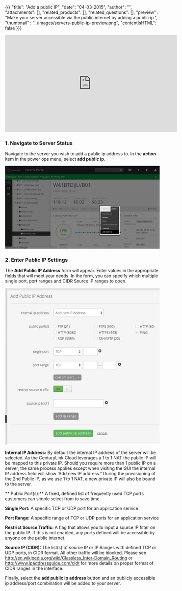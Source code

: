 {{{
  "title": "Add a public IP",
  "date": "04-03-2015",
  "author": "",
  "attachments": [],
  "related_products": [],
  "related_questions": [],
  "preview" : "Make your server accessible via the public internet by adding a public ip.",
  "thumbnail" : "../images/servers-public-ip-preview.png",
  "contentIsHTML": false
}}}

<iframe width="560" height="315" src="https://www.youtube.com/embed/zPONIrlHRms?rel=0&amp;showinfo=0" frameborder="0" allowfullscreen></iframe>

### 1. Navigate to Server Status

  Navigate to the server you wish to add a public ip address to. In the **action** item in the power ops menu, select **add public ip**.

  ![Add a public ip address to a server in the Control Portal](../images/servers-public-ip-1.png)

### 2. Enter Public IP Settings

  The **Add Public IP Address** form will appear. Enter values in the appropriate fields that will meet your needs. In the form, you can specify which multiple single port, port ranges and CIDR Source IP ranges to open.

  ![Add a public ip address to a server in the Control Portal](../images/servers-public-ip-2.png)

  **Internal IP Address:** By default the internal IP address of the server will be selected. As the CenturyLink Cloud leverages a 1 to 1 NAT the public IP will be mapped to this private IP. Should you require more than 1 public IP on a server, the same process applies except when visiting the GUI the internal IP address field will show 'Add new IP address."  During the provisioning of the 2nd Public IP, as we use 1 to 1 NAT, a new private IP will also be bound to the server.

  ** Public Port(s):**  A fixed, defined list of frequently used TCP ports customers can simple select from to save time.

  **Single Port:** A specific TCP or UDP port for an application service

  **Port Range:** A specific range of TCP or UDP ports for an application service

  **Restrict Source Traffic:** A flag that allows you to input a source IP filter on the public IP. If this is not enabled, any ports defined will be accessible by anyone on the public internet.

  **Source IP (CIDR):**  The list(s) of source IP or IP Ranges with defined TCP or UDP ports, in CIDR format. All other traffic will be blocked. Please see http://en.wikipedia.org/wiki/Classless_Inter-Domain_Routing or http://www.ipaddressguide.com/cidr for more details on proper format of CIDR ranges in the interface.

  Finally, select the **add public ip address** button and an publicly accessible ip address/port combination will be added to your server.
